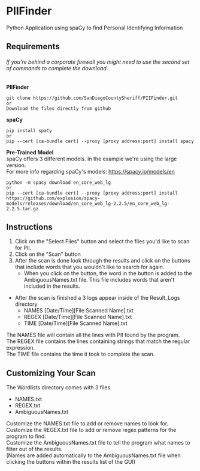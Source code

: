 # PIIFinder
Python Application using spaCy to find Personal Identifying Information

## Requirements  
###### If you're behind a corporate firewall you might need to use the second set of commands to complete the download.
**PIIFinder**  
```
git clone https://github.com/SanDiegoCountySheriff/PIIFinder.git
or
Download the files directly from github
```
**spaCy**  
```
pip install spaCy
or
pip --cert [ca-bundle cert] --proxy [proxy address:port] install spacy
```
**Pre-Trained Model**  
spaCy offers 3 different models. In the example we're using the large version.  
For more info regarding spaCy's models: https://spacy.io/models/en 
```
python -m spacy download en_core_web_lg
or
pip --cert [ca-bundle cert] --proxy [proxy address:port] install https://github.com/explosion/spacy-models/releases/download/en_core_web_lg-2.2.5/en_core_web_lg-2.2.5.tar.gz
```

## Instructions
1. Click on the "Select Files" button and select the files you'd like to scan for PII.
1. Click on the "Scan" button
1. After the scan is done look through the results and click on the buttons that include words that you wouldn't like to search for again.
    * When you click on the button, the word in the button is added to the AmbiguousNames.txt file. This file includes words that aren't included in the results.

* After the scan is finished a 3 logs appear inside of the Result_Logs directory
    * NAMES [Date/Time][File Scanned Name].txt
    * REGEX [Date/Time][File Scanned Name].txt
    * TIME  [Date/Time][File Scanned Name].txt
    
The NAMES file will contain all the lines with PII found by the program.  
The REGEX file contains the lines containing strings that match the regular expression.  
The TIME file contains the time it took to complete the scan.  

## Customizing Your Scan
The Wordlists directory comes with 3 files.
* NAMES.txt
* REGEX.txt
* AmbiguousNames.txt

Customize the NAMES.txt file to add or remove names to look for.  
Customize the REGEX.txt file to add or remove regex patterns for the program to find.  
Customize the AmbiguousNames.txt file to tell the program what names to filter out of the results.  
(Names are added automatically to the AmbiguousNames.txt file when clicking the buttons within the results list of the GUI)
